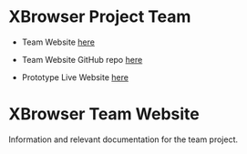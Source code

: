 # XBrowser Project Team

- Team Website [here](https://bviscosi.github.io/XBrowser/)

- Team Website GitHub repo [here](https://github.com/bviscosi/XBrowser)
- Prototype Live Website [here](https://dazzling-tesla-17ff26.netlify.app)

# XBrowser Team Website

Information and relevant documentation for the team project.
